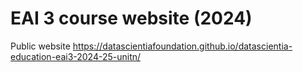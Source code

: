 # EAI 3 course website (2024)

Public website https://datascientiafoundation.github.io/datascientia-education-eai3-2024-25-unitn/
